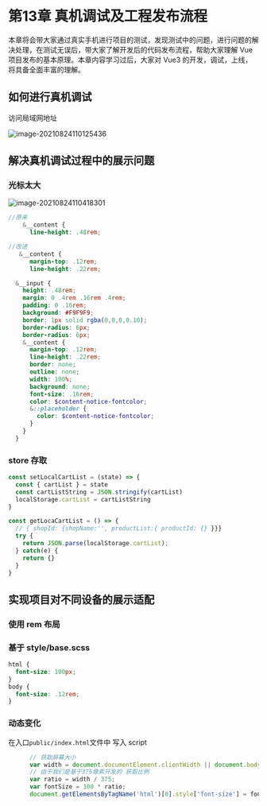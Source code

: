 # 第13章 真机调试及工程发布流程

本章将会带大家通过真实手机进行项目的测试，发现测试中的问题，进行问题的解决处理，在测试无误后，带大家了解开发后的代码发布流程，帮助大家理解 Vue 项目发布的基本原理。本章内容学习过后，大家对 Vue3
的开发，调试，上线，将具备全面丰富的理解。

## 如何进行真机调试

访问局域网地址

![image-20210824110125436](https://gitee.com/sheep101/typora-img-save/raw/master/img/image-20210824110125436.png)

## 解决真机调试过程中的展示问题

### 光标太大

![image-20210824110418301](https://gitee.com/sheep101/typora-img-save/raw/master/img/image-20210824110418301.png)

```scss
//原来
    &__content {
      line-height: .48rem;
```

```scss
//改进
   &__content {
      margin-top: .12rem;
      line-height: .22rem;
```

```scss
  &__input {
    height: .48rem;
    margin: 0 .4rem .16rem .4rem;
    padding: 0 .16rem;
    background: #F9F9F9;
    border: 1px solid rgba(0,0,0,0.10);
    border-radius: 6px;
    border-radius: 6px;
    &__content {
      margin-top: .12rem;
      line-height: .22rem;
      border: none;
      outline: none;
      width: 100%;
      background: none;
      font-size: .16rem;
      color: $content-notice-fontcolor;
      &::placeholder {
        color: $content-notice-fontcolor;
      }
    }
  }
```

### store 存取

```js
const setLocalCartList = (state) => {
  const { cartList } = state
  const cartListString = JSON.stringify(cartList)
  localStorage.cartList = cartListString
}

const getLocaCartList = () => {
  // { shopId: {shopName:'', productList:{ productId: {} }}}
  try {
    return JSON.parse(localStorage.cartList);
  } catch(e) {
    return {}
  }
}
```

## 实现项目对不同设备的展示适配

### 使用 rem 布局

### 基于 style/base.scss

```scss
html {
  font-size: 100px;
}
body {
  font-size: .12rem;
}
```

### 动态变化

在入口` public/index.html `文件中 写入 script

```js
      // 获取屏幕大小
      var width = document.documentElement.clientWidth || document.body.clientWidth;
      // 由于我们是基于375像素开发的 获取比例
      var ratio = width / 375;
      var fontSize = 100 * ratio;
      document.getElementsByTagName('html')[0].style['font-size'] = fontSize + 'px';
```



